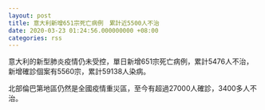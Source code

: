 ```yaml
---
layout: post
title: 意大利新增651宗死亡病例　累計近5500人不治
date: 2020-03-23 01:24:56.000000000 +08:00
categories: rss
---
```


意大利的新型肺炎疫情仍未受控，單日新增651宗死亡病例，累計5476人不治，新增確診個案有5560宗，累計59138人染病。

北部倫巴第地區仍然是全國疫情重災區，至今有超過27000人確診，3400多人不治。
